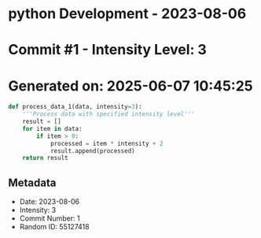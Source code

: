﻿# python Development - 2023-08-06
# Commit #1 - Intensity Level: 3
# Generated on: 2025-06-07 10:45:25
```python
def process_data_1(data, intensity=3):
    '''Process data with specified intensity level'''
    result = []
    for item in data:
        if item > 0:
            processed = item * intensity + 2
            result.append(processed)
    return result
```
## Metadata
- Date: 2023-08-06
- Intensity: 3
- Commit Number: 1
- Random ID: 55127418
